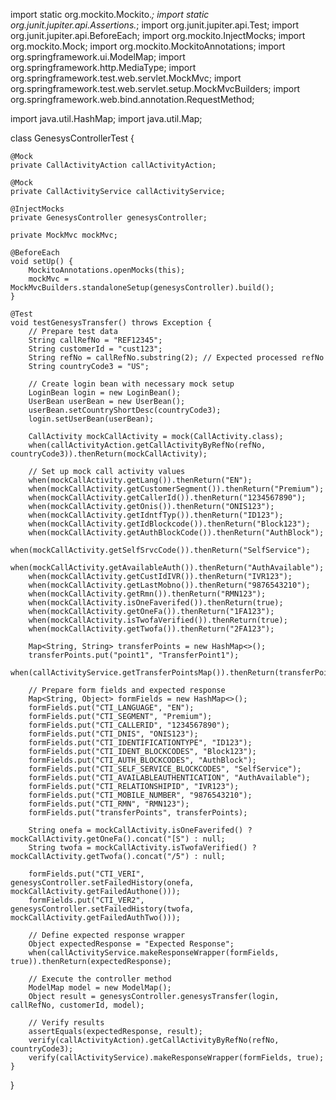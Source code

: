 import static org.mockito.Mockito.*;
import static org.junit.jupiter.api.Assertions.*;
import org.junit.jupiter.api.Test;
import org.junit.jupiter.api.BeforeEach;
import org.mockito.InjectMocks;
import org.mockito.Mock;
import org.mockito.MockitoAnnotations;
import org.springframework.ui.ModelMap;
import org.springframework.http.MediaType;
import org.springframework.test.web.servlet.MockMvc;
import org.springframework.test.web.servlet.setup.MockMvcBuilders;
import org.springframework.web.bind.annotation.RequestMethod;

import java.util.HashMap;
import java.util.Map;

class GenesysControllerTest {

    @Mock
    private CallActivityAction callActivityAction;

    @Mock
    private CallActivityService callActivityService;

    @InjectMocks
    private GenesysController genesysController;

    private MockMvc mockMvc;

    @BeforeEach
    void setUp() {
        MockitoAnnotations.openMocks(this);
        mockMvc = MockMvcBuilders.standaloneSetup(genesysController).build();
    }

    @Test
    void testGenesysTransfer() throws Exception {
        // Prepare test data
        String callRefNo = "REF12345";
        String customerId = "cust123";
        String refNo = callRefNo.substring(2); // Expected processed refNo
        String countryCode3 = "US";

        // Create login bean with necessary mock setup
        LoginBean login = new LoginBean();
        UserBean userBean = new UserBean();
        userBean.setCountryShortDesc(countryCode3);
        login.setUserBean(userBean);

        CallActivity mockCallActivity = mock(CallActivity.class);
        when(callActivityAction.getCallActivityByRefNo(refNo, countryCode3)).thenReturn(mockCallActivity);
        
        // Set up mock call activity values
        when(mockCallActivity.getLang()).thenReturn("EN");
        when(mockCallActivity.getCustomerSegment()).thenReturn("Premium");
        when(mockCallActivity.getCallerId()).thenReturn("1234567890");
        when(mockCallActivity.getOnis()).thenReturn("ONIS123");
        when(mockCallActivity.getIdntfTyp()).thenReturn("ID123");
        when(mockCallActivity.getIdBlockcode()).thenReturn("Block123");
        when(mockCallActivity.getAuthBlockCode()).thenReturn("AuthBlock");
        when(mockCallActivity.getSelfSrvcCode()).thenReturn("SelfService");
        when(mockCallActivity.getAvailableAuth()).thenReturn("AuthAvailable");
        when(mockCallActivity.getCustIdIVR()).thenReturn("IVR123");
        when(mockCallActivity.getLastMobno()).thenReturn("9876543210");
        when(mockCallActivity.getRmn()).thenReturn("RMN123");
        when(mockCallActivity.isOneFaverifed()).thenReturn(true);
        when(mockCallActivity.getOneFa()).thenReturn("1FA123");
        when(mockCallActivity.isTwofaVerified()).thenReturn(true);
        when(mockCallActivity.getTwofa()).thenReturn("2FA123");
        
        Map<String, String> transferPoints = new HashMap<>();
        transferPoints.put("point1", "TransferPoint1");
        when(callActivityService.getTransferPointsMap()).thenReturn(transferPoints);

        // Prepare form fields and expected response
        Map<String, Object> formFields = new HashMap<>();
        formFields.put("CTI_LANGUAGE", "EN");
        formFields.put("CTI_SEGMENT", "Premium");
        formFields.put("CTI_CALLERID", "1234567890");
        formFields.put("CTI_DNIS", "ONIS123");
        formFields.put("CTI_IDENTIFICATIONTYPE", "ID123");
        formFields.put("CTI_IDENT_BLOCKCODES", "Block123");
        formFields.put("CTI_AUTH_BLOCKCODES", "AuthBlock");
        formFields.put("CTI_SELF_SERVICE_BLOCKCODES", "SelfService");
        formFields.put("CTI_AVAILABLEAUTHENTICATION", "AuthAvailable");
        formFields.put("CTI_RELATIONSHIPID", "IVR123");
        formFields.put("CTI_MOBILE_NUMBER", "9876543210");
        formFields.put("CTI_RMN", "RMN123");
        formFields.put("transferPoints", transferPoints);
        
        String onefa = mockCallActivity.isOneFaverifed() ? mockCallActivity.getOneFa().concat("[S") : null;
        String twofa = mockCallActivity.isTwofaVerified() ? mockCallActivity.getTwofa().concat("/5") : null;
        
        formFields.put("CTI_VERI", genesysController.setFailedHistory(onefa, mockCallActivity.getFailedAuthone()));
        formFields.put("CTI_VER2", genesysController.setFailedHistory(twofa, mockCallActivity.getFailedAuthTwo()));

        // Define expected response wrapper
        Object expectedResponse = "Expected Response";
        when(callActivityService.makeResponseWrapper(formFields, true)).thenReturn(expectedResponse);

        // Execute the controller method
        ModelMap model = new ModelMap();
        Object result = genesysController.genesysTransfer(login, callRefNo, customerId, model);

        // Verify results
        assertEquals(expectedResponse, result);
        verify(callActivityAction).getCallActivityByRefNo(refNo, countryCode3);
        verify(callActivityService).makeResponseWrapper(formFields, true);
    }
}
